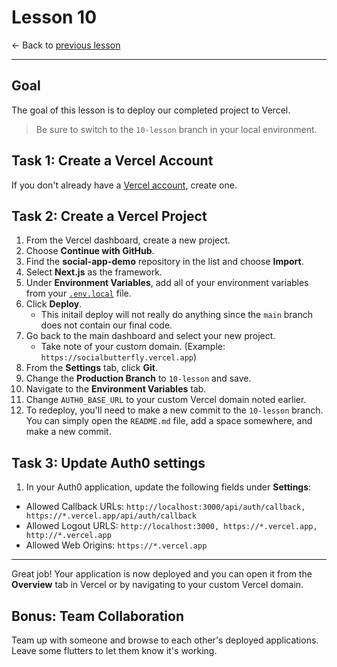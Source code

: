 # Lesson 10

<- Back to [previous lesson](https://github.com/mongodb-developer/social-app-demo/tree/9-lesson)    

---


## Goal

The goal of this lesson is to deploy our completed project to Vercel.

> Be sure to switch to the `10-lesson` branch in your local environment.

## Task 1: Create a Vercel Account

If you don't already have a [Vercel account](https://vercel.com/signup), create one.

## Task 2: Create a Vercel Project

1. From the Vercel dashboard, create a new project.
1. Choose **Continue with GitHub**.
1. Find the **social-app-demo** repository in the list and choose **Import**.
1. Select **Next.js** as the framework.
1. Under **Environment Variables**, add all of your environment variables from your [`.env.local`](./.env.local) file.
1. Click **Deploy**.
    - This initail deploy will not really do anything since the `main` branch does not contain our final code.
1. Go back to the main dashboard and select your new project.
    - Take note of your custom domain. (Example: `https://socialbutterfly.vercel.app`)
1. From the **Settings** tab, click **Git**.
1. Change the **Production Branch** to `10-lesson` and save.
1. Navigate to the **Environment Variables** tab.
1. Change `AUTH0_BASE_URL` to your custom Vercel domain noted earlier. 
1. To redeploy, you'll need to make a new commit to the `10-lesson` branch. You can simply open the `README.md` file, add a space somewhere, and make a new commit.

## Task 3: Update Auth0 settings

1. In your Auth0 application, update the following fields under **Settings**:
- Allowed Callback URLs: `http://localhost:3000/api/auth/callback, https://*.vercel.app/api/auth/callback`
- Allowed Logout URLS: `http://localhost:3000, https://*.vercel.app, http://*.vercel.app`
- Allowed Web Origins: `https://*.vercel.app`

---

Great job! Your application is now deployed and you can open it from the **Overview** tab in Vercel or by navigating to your custom Vercel domain.

## Bonus: Team Collaboration

Team up with someone and browse to each other's deployed applications. Leave some flutters to let them know it's working.
